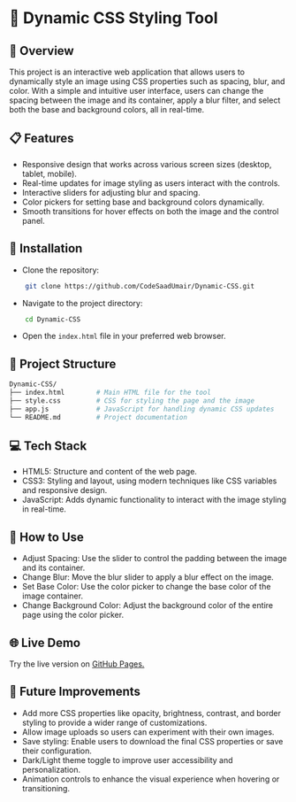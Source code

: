 
# 🎨 Dynamic CSS Styling Tool

## 🌟 Overview
This project is an interactive web application that allows users to dynamically style an image using CSS properties such as spacing, blur, and color. With a simple and intuitive user interface, users can change the spacing between the image and its container, apply a blur filter, and select both the base and background colors, all in real-time.



## 📋 Features

- Responsive design that works across various screen sizes (desktop, tablet, mobile).
- Real-time updates for image styling as users interact with the controls.
- Interactive sliders for adjusting blur and spacing.
- Color pickers for setting base and background colors dynamically.
- Smooth transitions for hover effects on both the image and the control panel.

## 🔧 Installation

- Clone the repository:
```bash
    git clone https://github.com/CodeSaadUmair/Dynamic-CSS.git
```
- Navigate to the project directory:
```bash
    cd Dynamic-CSS
```
- Open the `index.html` file in your preferred web browser.
## 📂 Project Structure

```bash
Dynamic-CSS/
├── index.html        # Main HTML file for the tool
├── style.css         # CSS for styling the page and the image
├── app.js            # JavaScript for handling dynamic CSS updates
└── README.md         # Project documentation
```

## 💻 Tech Stack


- HTML5: Structure and content of the web page.
- CSS3: Styling and layout, using modern techniques like CSS variables and responsive design.
- JavaScript: Adds dynamic functionality to interact with the image styling in real-time.
## 🎯 How to Use


- Adjust Spacing: Use the slider to control the padding between the image and its container.
- Change Blur: Move the blur slider to apply a blur effect on the image.
- Set Base Color: Use the color picker to change the base color of the image container.
- Change Background Color: Adjust the background color of the entire page using the color picker.
## 🌐 Live Demo

Try the live version on [GitHub Pages.](https://CodeSaadUmair.github.io/Dynamic-CSS/)
## 🚀 Future Improvements


- Add more CSS properties like opacity, brightness, contrast, and border styling to provide a wider range of customizations.
- Allow image uploads so users can experiment with their own images.
- Save styling: Enable users to download the final CSS properties or save their configuration.
- Dark/Light theme toggle to improve user accessibility and personalization.
- Animation controls to enhance the visual experience when hovering or transitioning.